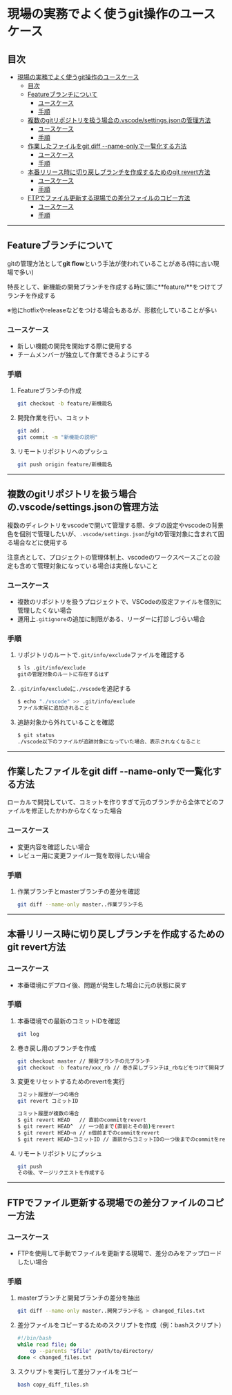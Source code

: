 # 現場の実務でよく使うgit操作のユースケース

## 目次

- [現場の実務でよく使うgit操作のユースケース](#現場の実務でよく使うgit操作のユースケース)
  - [目次](#目次)
  - [Featureブランチについて](#featureブランチについて)
    - [ユースケース](#ユースケース)
    - [手順](#手順)
  - [複数のgitリポジトリを扱う場合の.vscode/settings.jsonの管理方法](#複数のgitリポジトリを扱う場合のvscodesettingsjsonの管理方法)
    - [ユースケース](#ユースケース-1)
    - [手順](#手順-1)
  - [作業したファイルをgit diff --name-onlyで一覧化する方法](#作業したファイルをgit-diff---name-onlyで一覧化する方法)
    - [ユースケース](#ユースケース-2)
    - [手順](#手順-2)
  - [本番リリース時に切り戻しブランチを作成するためのgit revert方法](#本番リリース時に切り戻しブランチを作成するためのgit-revert方法)
    - [ユースケース](#ユースケース-3)
    - [手順](#手順-3)
  - [FTPでファイル更新する現場での差分ファイルのコピー方法](#ftpでファイル更新する現場での差分ファイルのコピー方法)
    - [ユースケース](#ユースケース-4)
    - [手順](#手順-4)

---

## Featureブランチについて

gitの管理方法として**git flow**という手法が使われていることがある(特に古い現場で多い)

特長として、新機能の開発ブランチを作成する時に頭に**feature/**をつけてブランチを作成する

※他にhotfixやreleaseなどをつける場合もあるが、形骸化していることが多い

### ユースケース

- 新しい機能の開発を開始する際に使用する
- チームメンバーが独立して作業できるようにする

### 手順

1. Featureブランチの作成

    ```bash
    git checkout -b feature/新機能名
    ```

2. 開発作業を行い、コミット

    ```bash
    git add .
    git commit -m "新機能の説明"
    ```

3. リモートリポジトリへのプッシュ

    ```bash
    git push origin feature/新機能名
    ```

---

## 複数のgitリポジトリを扱う場合の.vscode/settings.jsonの管理方法

複数のディレクトリをvscodeで開いて管理する際、タブの設定やvscodeの背景色を個別で管理したいが、`.vscode/settings.json`がgitの管理対象に含まれて困る場合などに使用する

注意点として、プロジェクトの管理体制上、vscodeのワークスペースごとの設定も含めて管理対象になっている場合は実施しないこと

### ユースケース

- 複数のリポジトリを扱うプロジェクトで、VSCodeの設定ファイルを個別に管理したくない場合
- 運用上`.gitignore`の追加に制限がある、リーダーに打診しづらい場合

### 手順

1. リポジトリのルートで`.git/info/exclude`ファイルを確認する

    ```bash
    $ ls .git/info/exclude
    gitの管理対象のルートに存在するはず
    ```

2. `.git/info/exclude`に`./vscode`を追記する

    ```bash
    $ echo "./vscode" >> .git/info/exclude
    ファイル末尾に追加されること
    ```

3. 追跡対象から外れていることを確認

    ```bash
    $ git status
    ./vscode以下のファイルが追跡対象になっていた場合、表示されなくなること
    ```

---

## 作業したファイルをgit diff --name-onlyで一覧化する方法

ローカルで開発していて、コミットを作りすぎて元のブランチから全体でどのファイルを修正したかわからなくなった場合

### ユースケース

- 変更内容を確認したい場合
- レビュー用に変更ファイル一覧を取得したい場合

### 手順

1. 作業ブランチとmasterブランチの差分を確認

    ```bash
    git diff --name-only master..作業ブランチ名
    ```

---

## 本番リリース時に切り戻しブランチを作成するためのgit revert方法

### ユースケース

- 本番環境にデプロイ後、問題が発生した場合に元の状態に戻す

### 手順

1. 本番環境での最新のコミットIDを確認

    ```bash
    git log
    ```

2. 巻き戻し用のブランチを作成

    ```bash
    git checkout master // 開発ブランチの元ブランチ
    git checkout -b feature/xxx_rb // 巻き戻しブランチは_rbなどをつけて開発ブランチと同名で切ることが多い
    ```

3. 変更をリセットするためのrevertを実行

    ```bash
    コミット履歴が一つの場合
    git revert コミットID

    コミット履歴が複数の場合
    $ git revert HEAD   // 直前のcommitをrevert
    $ git revert HEAD^  // 一つ前まで(直前とその前)をrevert
    $ git revert HEAD~n // n個前までのcommitをrevert
    $ git revert HEAD~コミットID // 直前からコミットIDの一つ後までのcommitをrevert
    ```

4. リモートリポジトリにプッシュ

    ```bash
    git push
    その後、マージリクエストを作成する
    ```

---

## FTPでファイル更新する現場での差分ファイルのコピー方法

### ユースケース

- FTPを使用して手動でファイルを更新する現場で、差分のみをアップロードしたい場合

### 手順

1. masterブランチと開発ブランチの差分を抽出

    ```bash
    git diff --name-only master..開発ブランチ名 > changed_files.txt
    ```

2. 差分ファイルをコピーするためのスクリプトを作成（例：bashスクリプト）

    ```bash
    #!/bin/bash
    while read file; do
        cp --parents "$file" /path/to/directory/
    done < changed_files.txt
    ```

3. スクリプトを実行して差分ファイルをコピー

    ```bash
    bash copy_diff_files.sh
    ```
